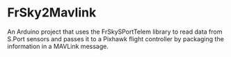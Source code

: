 # FrSky2Mavlink
An Arduino project that uses the FrSkySPortTelem library to read data from S.Port sensors and passes it to a Pixhawk flight controller by packaging the information in a MAVLink message.
